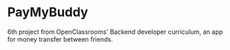 # PayMyBuddy
6th project from OpenClassrooms' Backend developer curriculum, an app for money transfer between friends.
